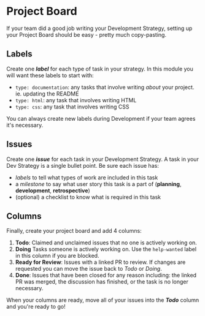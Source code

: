 # Project Board

If your team did a good job writing your Development Strategy, setting up your Project Board should be easy - pretty much copy-pasting.

## Labels

Create one **_label_** for each type of task in your strategy. In this module you will want these labels to start with:

- `type: documentation`: any tasks that involve writing _about_ your project. ie. updating the README
- `type: html`: any task that involves writing HTML
- `type: css`: any task that involves writing CSS

You can always create new labels during Development if your team agrees it's necessary.

## Issues

Create one **_issue_** for each task in your Development Strategy. A task in your Dev Strategy is a single bullet point. Be sure each issue has:

- _labels_ to tell what types of work are included in this task
- a _milestone_ to say what user story this task is a part of (**planning**, **development**, **retrospective**)
- (optional) a checklist to know what is required in this task

## Columns

Finally, create your project board and add 4 columns:

1. **Todo**: Claimed and unclaimed issues that no one is actively working on.
2. **Doing** Tasks someone is actively working on. Use the `help-wanted` label in this column if you are blocked.
3. **Ready for Review**: Issues with a linked PR to review. If changes are requested you can move the issue back to _Todo_ or _Doing_.
4. **Done**: Issues that have been closed for any reason including: the linked PR was merged, the discussion has finished, or the task is no longer necessary.

When your columns are ready, move all of your issues into the **_Todo_** column and you're ready to go!

